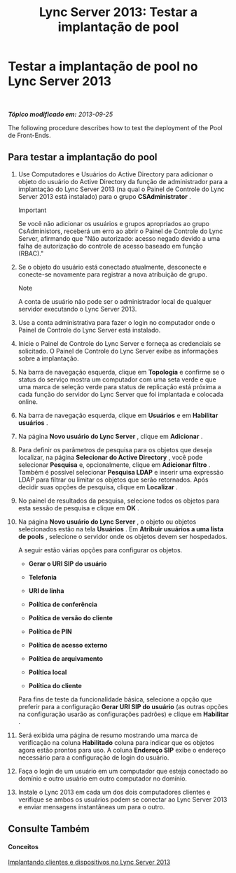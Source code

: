 ﻿---
title: 'Lync Server 2013: Testar a implantação de pool '
TOCTitle: 'Testar a implantação de pool '
ms:assetid: ffd80617-155a-4041-bbeb-74503e7938dd
ms:mtpsurl: https://technet.microsoft.com/pt-br/library/Gg413092(v=OCS.15)
ms:contentKeyID: 49308729
ms.date: 05/19/2016
mtps_version: v=OCS.15
ms.translationtype: HT
---

# Testar a implantação de pool no Lync Server 2013

 

_**Tópico modificado em:** 2013-09-25_

The following procedure describes how to test the deployment of the Pool de Front-Ends.

## Para testar a implantação do pool

1.  Use Computadores e Usuários do Active Directory para adicionar o objeto do usuário do Active Directory da função de administrador para a implantação do Lync Server 2013 (na qual o Painel de Controle do Lync Server 2013 está instalado) para o grupo **CSAdministrator** .
    
    > [!IMPORTANT]  
    > Se você não adicionar os usuários e grupos apropriados ao grupo CsAdministors, receberá um erro ao abrir o Painel de Controle do Lync Server, afirmando que &quot;Não autorizado: acesso negado devido a uma falha de autorização do controle de acesso baseado em função (RBAC).&quot;

2.  Se o objeto do usuário está conectado atualmente, desconecte e conecte-se novamente para registrar a nova atribuição de grupo.
    
    > [!NOTE]  
    > A conta de usuário não pode ser o administrador local de qualquer servidor executando o Lync Server 2013.

3.  Use a conta administrativa para fazer o login no computador onde o Painel de Controle do Lync Server está instalado.

4.  Inicie o Painel de Controle do Lync Server e forneça as credenciais se solicitado. O Painel de Controle do Lync Server exibe as informações sobre a implantação.

5.  Na barra de navegação esquerda, clique em **Topologia** e confirme se o status do serviço mostra um computador com uma seta verde e que uma marca de seleção verde para status de replicação está próxima a cada função do servidor do Lync Server que foi implantada e colocada online.

6.  Na barra de navegação esquerda, clique em **Usuários** e em **Habilitar usuários** .

7.  Na página **Novo usuário do Lync Server** , clique em **Adicionar** .

8.  Para definir os parâmetros de pesquisa para os objetos que deseja localizar, na página **Selecionar do Active Directory** , você pode selecionar **Pesquisa** e, opcionalmente, clique em **Adicionar filtro** . Também é possível selecionar **Pesquisa LDAP** e inserir uma expressão LDAP para filtrar ou limitar os objetos que serão retornados. Após decidir suas opções de pesquisa, clique em **Localizar** .

9.  No painel de resultados da pesquisa, selecione todos os objetos para esta sessão de pesquisa e clique em **OK** .

10. Na página **Novo usuário do Lync Server** , o objeto ou objetos selecionados estão na tela **Usuários** . Em **Atribuir usuários a uma lista de pools** , selecione o servidor onde os objetos devem ser hospedados.
    
    A seguir estão várias opções para configurar os objetos.
    
      - **Gerar o URI SIP do usuário**
    
      - **Telefonia**
    
      - **URI de linha**
    
      - **Política de conferência**
    
      - **Política de versão do cliente**
    
      - **Política de PIN**
    
      - **Política de acesso externo**
    
      - **Política de arquivamento**
    
      - **Política local**
    
      - **Política do cliente**
    
    Para fins de teste da funcionalidade básica, selecione a opção que preferir para a configuração **Gerar URI SIP do usuário** (as outras opções na configuração usarão as configurações padrões) e clique em **Habilitar** .

11. Será exibida uma página de resumo mostrando uma marca de verificação na coluna **Habilitado** coluna para indicar que os objetos agora estão prontos para uso. A coluna **Endereço SIP** exibe o endereço necessário para a configuração de login do usuário.

12. Faça o login de um usuário em um computador que esteja conectado ao domínio e outro usuário em outro computador no domínio.

13. Instale o Lync 2013 em cada um dos dois computadores clientes e verifique se ambos os usuários podem se conectar ao Lync Server 2013 e enviar mensagens instantâneas um para o outro.

## Consulte Também

#### Conceitos

[Implantando clientes e dispositivos no Lync Server 2013](lync-server-2013-deploying-clients-and-devices.md)

